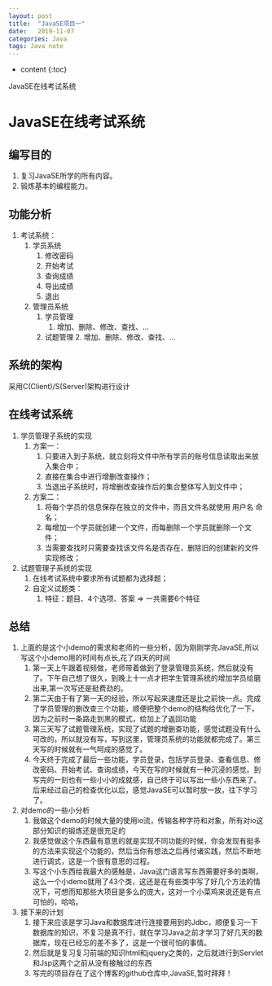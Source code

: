```yaml
---
layout: post
title:  "JavaSE项目一"
date:   2019-11-07
categories: Java
tags: Java note
---
```


* content
{:toc}

JavaSE在线考试系统









# JavaSE在线考试系统
## 编写目的
1. 复习JavaSE所学的所有内容。
2. 锻炼基本的编程能力。

## 功能分析
1. 考试系统：
   1. 学员系统
        1. 修改密码
        2. 开始考试
        3. 查询成绩
        4. 导出成绩
        5. 退出
    2. 管理员系统 
        1. 学员管理
            1. 增加、删除、修改、查找、...
        2. 试题管理
            2. 增加、删除、修改、查找、...

## 系统的架构
采用C(Client)/S(Server)架构进行设计  

## 在线考试系统
1. 学员管理子系统的实现
    1. 方案一：
        1. 只要进入到子系统，就立刻将文件中所有学员的账号信息读取出来放入集合中；
        2. 直接在集合中进行增删改查操作；
        3. 当退出子系统时，将增删改查操作后的集合整体写入到文件中；
    2. 方案二：
        1. 将每个学员的信息保存在独立的文件中，而且文件名就使用 用户名 命名；
        2. 每增加一个学员就创建一个文件，而每删除一个学员就删除一个文件；
        3. 当需要查找时只需要查找该文件名是否存在，删除旧的创建新的文件实现修改；
2. 试题管理子系统的实现
    1. 在线考试系统中要求所有试题都为选择题；  
    2. 自定义试题类：
        1. 特征：题目、4个选项、答案 => 一共需要6个特征
    
## 总结
1. 上面的是这个小demo的需求和老师的一些分析，因为刚刚学完JavaSE,所以写这个小demo用的时间有点长,花了四天的时间
    1. 第一天上午跟着视频做，老师带着做到了登录管理员系统，然后就没有了。下午自己想了很久，到晚上十一点才把学生管理系统的增加学员给磨出来,第一次写还是挺费劲的。
    2. 第二天由于有了第一天的经验，所以写起来速度还是比之前快一点。完成了学员管理的删改查三个功能，顺便把整个demo的结构给优化了一下，因为之前时一条路走到黑的模式，给加上了返回功能
    3. 第三天写了试题管理系统，实现了试题的增删查功能，感觉试题没有什么可改的，所以就没有写，写到这里，管理员系统的功能就都完成了。第三天写的时候就有一气呵成的感觉了。
    4. 今天终于完成了最后一些功能，学员登录，包括学员登录、查看信息、修改密码、开始考试、查询成绩，今天在写的时候就有一种沉浸的感觉。到写完的一刻也有一些小小的成就感，自己终于可以写出一些小东西来了。后来经过自己的检查优化以后，感觉JavaSE可以暂时放一放，往下学习了。
2. 对demo的一些小分析
    1. 我做这个demo的时候大量的使用io流，传输各种字符和对象，所有对io这部分知识的锻炼还是很充足的
    2. 我感觉做这个东西最有意思的就是实现不同功能的时候，你会发现有挺多的方法来实现这个功能的，然后当你有想法之后再付诸实践，然后不断地进行调式，这是一个很有意思的过程。
    3. 写这个小东西给我最大的感触是，Java这门语言写东西需要好多的类啊，这么一个小demo就用了43个类，这还是在有些类中写了好几个方法的情况下，可想而知那些大项目是多么的庞大，这对一个小菜鸡来说还是有点可怕的，哈哈。
3. 接下来的计划
    1. 接下来应该是学习Java和数据库进行连接要用到的Jdbc，顺便复习一下数据库的知识，不复习是真不行，就在学习Java之前才学习了好几天的数据库，现在已经忘的差不多了，这是一个很可怕的事情。
    2. 然后就是复习复习前端的知识html和jquery之类的，之后就进行到Servlet和Jsp这两个之前从没有接触过的东西
    3. 写完的项目存在了这个博客的github仓库中,JavaSE,暂时拜拜！










